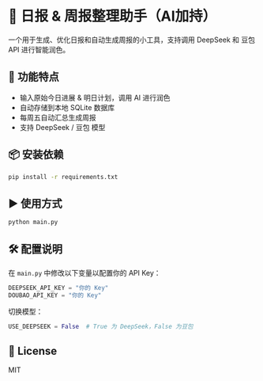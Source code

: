 # 📅 日报 & 周报整理助手（AI加持）

一个用于生成、优化日报和自动生成周报的小工具，支持调用 DeepSeek 和 豆包 API 进行智能润色。

## 🚀 功能特点

- 输入原始今日进展 & 明日计划，调用 AI 进行润色
- 自动存储到本地 SQLite 数据库
- 每周五自动汇总生成周报
- 支持 DeepSeek / 豆包 模型

## 📦 安装依赖

```bash
pip install -r requirements.txt
```

## ▶️ 使用方式

```bash
python main.py
```

## 🛠 配置说明

在 `main.py` 中修改以下变量以配置你的 API Key：

```python
DEEPSEEK_API_KEY = "你的 Key"
DOUBAO_API_KEY = "你的 Key"
```

切换模型：

```python
USE_DEEPSEEK = False  # True 为 DeepSeek，False 为豆包
```

## 📄 License

MIT